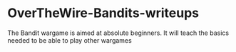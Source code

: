 # OverTheWire-Bandits-writeups
The Bandit wargame is aimed at absolute beginners. It will teach the basics needed to be able to play other wargames
